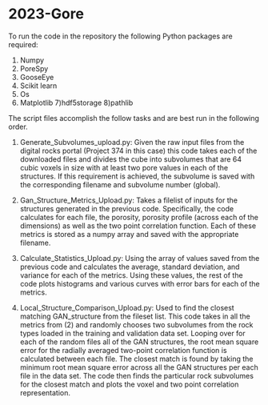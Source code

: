 # 2023-Gore

To run the code in the repository the following Python packages are required:

1) Numpy
2) PoreSpy
3) GooseEye
4) Scikit learn
5) Os
6) Matplotlib
7)hdf5storage
8)pathlib

The script files accomplish the follow tasks and are best run in the following order. 

1) Generate_Subvolumes_upload.py: Given the raw input files from the digital rocks portal (Project 374 in this case) this code takes each of the downloaded files
and divides the cube into subvolumes that are 64 cubic voxels in size with at least two pore values in each of the structures. If this requirement is achieved,
the subvolume is saved with the corresponding filename and subvolume number (global).

2) Gan_Structure_Metrics_Upload.py: Takes a filelist of inputs for the structures generated in the previous code. Specifically, the code calculates for each file, 
the porosity, porosity profile (across each of the dimensions) as well as the two point correlation function. Each of these metrics is stored as a numpy array and
saved with the appropriate filename. 

3) Calculate_Statistics_Upload.py: Using the array of values saved from the previous code and calculates the average, standard deviation, and variance for each of the 
metrics. Using these values, the rest of the code plots histograms and various curves with error bars for each of the metrics. 


4) Local_Structure_Comparison_Upload.py: Used to find the closest matching GAN_structure from the fileset list. This code takes in all the metrics from (2) and randomly
chooses two subvolumes from the rock types loaded in the training and validation data set. Looping over for each of the random files all of the GAN structures, 
the root mean square error for the radially averaged two-point correlation function is calculated between each file. The closest match is found by taking the minimum root 
mean square error across all the GAN structures per each file in the data set. The code then finds the particular rock subvolumes for the closest match and plots the voxel and 
two point correlation representation. 
